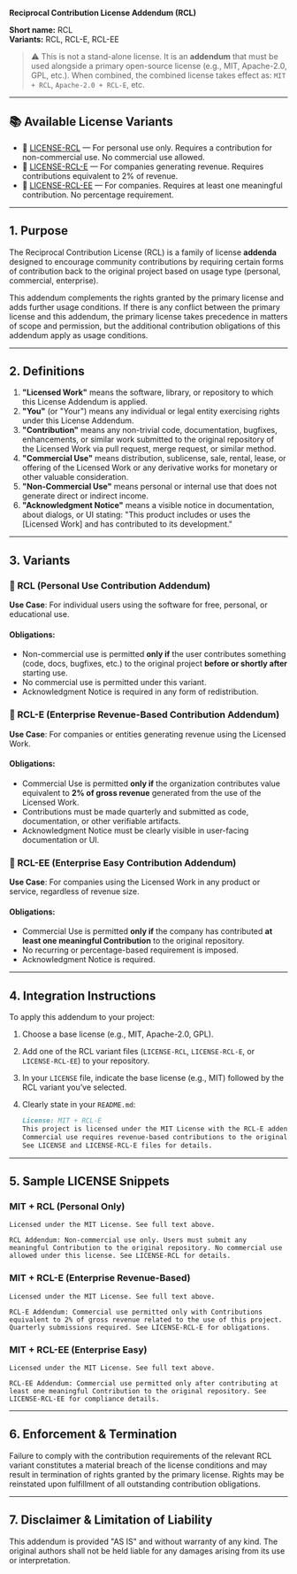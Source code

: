 **Reciprocal Contribution License Addendum (RCL)**

**Short name:** RCL <br>
**Variants:** RCL, RCL-E, RCL-EE

> ⚠️ This is not a stand-alone license. It is an **addendum** that must be used alongside a primary open-source license (e.g., MIT, Apache-2.0, GPL, etc.).
> When combined, the combined license takes effect as: `MIT + RCL`, `Apache-2.0 + RCL-E`, etc.

---

## 📚 Available License Variants

* 🔹 [LICENSE-RCL](./LICENSE-RCL) — For personal use only. Requires a contribution for non-commercial use. No commercial use allowed.
* 🔹 [LICENSE-RCL-E](./LICENSE-RCL-E) — For companies generating revenue. Requires contributions equivalent to 2% of revenue.
* 🔹 [LICENSE-RCL-EE](./LICENSE-RCL-EE) — For companies. Requires at least one meaningful contribution. No percentage requirement.

---

## 1. Purpose

The Reciprocal Contribution License (RCL) is a family of license **addenda** designed to encourage community contributions by requiring certain forms of contribution back to the original project based on usage type (personal, commercial, enterprise).

This addendum complements the rights granted by the primary license and adds further usage conditions. If there is any conflict between the primary license and this addendum, the primary license takes precedence in matters of scope and permission, but the additional contribution obligations of this addendum apply as usage conditions.

---

## 2. Definitions

1. **"Licensed Work"** means the software, library, or repository to which this License Addendum is applied.
2. **"You"** (or "Your") means any individual or legal entity exercising rights under this License Addendum.
3. **"Contribution"** means any non-trivial code, documentation, bugfixes, enhancements, or similar work submitted to the original repository of the Licensed Work via pull request, merge request, or similar method.
4. **"Commercial Use"** means distribution, sublicense, sale, rental, lease, or offering of the Licensed Work or any derivative works for monetary or other valuable consideration.
5. **"Non-Commercial Use"** means personal or internal use that does not generate direct or indirect income.
6. **"Acknowledgment Notice"** means a visible notice in documentation, about dialogs, or UI stating: "This product includes or uses the \[Licensed Work] and has contributed to its development."

---

## 3. Variants

### 🔹 RCL (Personal Use Contribution Addendum)

**Use Case**: For individual users using the software for free, personal, or educational use.

#### Obligations:

* Non-commercial use is permitted **only if** the user contributes something (code, docs, bugfixes, etc.) to the original project **before or shortly after** starting use.
* No commercial use is permitted under this variant.
* Acknowledgment Notice is required in any form of redistribution.

### 🔹 RCL-E (Enterprise Revenue-Based Contribution Addendum)

**Use Case**: For companies or entities generating revenue using the Licensed Work.

#### Obligations:

* Commercial Use is permitted **only if** the organization contributes value equivalent to **2% of gross revenue** generated from the use of the Licensed Work.
* Contributions must be made quarterly and submitted as code, documentation, or other verifiable artifacts.
* Acknowledgment Notice must be clearly visible in user-facing documentation or UI.

### 🔹 RCL-EE (Enterprise Easy Contribution Addendum)

**Use Case**: For companies using the Licensed Work in any product or service, regardless of revenue size.

#### Obligations:

* Commercial Use is permitted **only if** the company has contributed **at least one meaningful Contribution** to the original repository.
* No recurring or percentage-based requirement is imposed.
* Acknowledgment Notice is required.

---

## 4. Integration Instructions

To apply this addendum to your project:

1. Choose a base license (e.g., MIT, Apache-2.0, GPL).
2. Add one of the RCL variant files (`LICENSE-RCL`, `LICENSE-RCL-E`, or `LICENSE-RCL-EE`) to your repository.
3. In your `LICENSE` file, indicate the base license (e.g., MIT) followed by the RCL variant you’ve selected.
4. Clearly state in your `README.md`:

   ```markdown
   License: MIT + RCL-E
   This project is licensed under the MIT License with the RCL-E addendum.
   Commercial use requires revenue-based contributions to the original repository.
   See LICENSE and LICENSE-RCL-E files for details.
   ```

---

## 5. Sample LICENSE Snippets

### MIT + RCL (Personal Only)

```
Licensed under the MIT License. See full text above.

RCL Addendum: Non-commercial use only. Users must submit any meaningful Contribution to the original repository. No commercial use allowed under this license. See LICENSE-RCL for details.
```

### MIT + RCL-E (Enterprise Revenue-Based)

```
Licensed under the MIT License. See full text above.

RCL-E Addendum: Commercial use permitted only with Contributions equivalent to 2% of gross revenue related to the use of this project. Quarterly submissions required. See LICENSE-RCL-E for obligations.
```

### MIT + RCL-EE (Enterprise Easy)

```
Licensed under the MIT License. See full text above.

RCL-EE Addendum: Commercial use permitted only after contributing at least one meaningful Contribution to the original repository. See LICENSE-RCL-EE for compliance details.
```

---

## 6. Enforcement & Termination

Failure to comply with the contribution requirements of the relevant RCL variant constitutes a material breach of the license conditions and may result in termination of rights granted by the primary license. Rights may be reinstated upon fulfillment of all outstanding contribution obligations.

---

## 7. Disclaimer & Limitation of Liability

This addendum is provided "AS IS" and without warranty of any kind. The original authors shall not be held liable for any damages arising from its use or interpretation.
